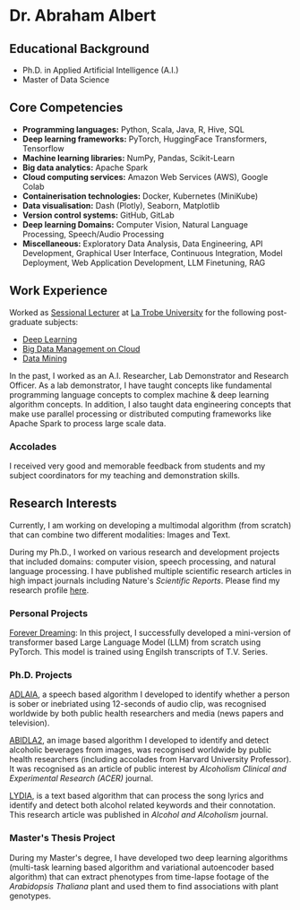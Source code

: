 # Dr. Abraham Albert

## Educational Background 
* Ph.D. in Applied Artificial Intelligence (A.I.)
* Master of Data Science

## Core Competencies
* **Programming languages:** Python, Scala, Java, R, Hive, SQL
* **Deep learning frameworks:** PyTorch, HuggingFace Transformers, Tensorflow 
* **Machine learning libraries:** NumPy, Pandas, Scikit-Learn
* **Big data analytics:** Apache Spark
* **Cloud computing services:** Amazon Web Services (AWS), Google Colab 
* **Containerisation technologies:** Docker, Kubernetes (MiniKube)
* **Data visualisation:** Dash (Plotly), Seaborn, Matplotlib
* **Version control systems:** GitHub, GitLab
* **Deep learning Domains:** Computer Vision, Natural Language Processing, 
  Speech/Audio Processing
* **Miscellaneous:** Exploratory Data Analysis, Data Engineering, API Development, Graphical User 
  Interface, Continuous Integration, Model Deployment, 
  Web Application Development, LLM Finetuning, RAG  

## Work Experience 
Worked as [Sessional Lecturer](https://scholars.latrobe.edu.au/abonela/) at 
[La Trobe University](https://www.latrobe.edu.au) 
for the following post-graduate subjects: 
* [Deep Learning](https://handbook.latrobe.edu.au/subjects/2024/CSE5DL?year=2024)
* [Big Data Management on Cloud](https://handbook.latrobe.edu.au/subjects/2023/CSE5BDC?year=2023)
* [Data Mining](https://handbook.latrobe.edu.au/subjects/2023/CSE5DMI?year=2023) 

In the past, I worked as an A.I. Researcher, Lab Demonstrator and Research 
Officer.
As a lab demonstrator, I have taught concepts like fundamental 
programming language concepts to complex machine & deep learning 
algorithm concepts. In addition, I also taught data engineering concepts 
that make use parallel processing or distributed computing frameworks like Apache 
Spark to process large scale data.

### Accolades
I received very good and memorable feedback from students and my subject 
coordinators for my teaching and demonstration skills.


## Research Interests
Currently, I am working on developing a multimodal algorithm (from scratch) 
that can combine two different modalities: Images and Text.

During my Ph.D., I worked on various research and development projects that 
included domains: computer vision, speech processing, and natural language 
processing. I have published multiple scientific research articles in high impact 
journals including Nature's _Scientific Reports_. Please find my research profile [here](https://scholars.latrobe.edu.au/abonela/publications).

### Personal Projects
[Forever Dreaming](https://github.com/abrahamalbert18/ForeverDreaming): In 
this project, I successfully developed a mini-version of transformer based 
Large Language Model (LLM) from scratch using PyTorch. This model is trained using 
Engilsh transcripts of T.V. Series.

### Ph.D. Projects
[ADLAIA](https://www.sciencedirect.com/science/article/abs/pii/S0741832922001288?via%3Dihub), a speech based algorithm I developed to identify whether a person is 
sober or inebriated using 12-seconds of audio clip, was recognised worldwide by both 
public health researchers and media (news papers and television).

[ABIDLA2](https://onlinelibrary.wiley.com/doi/10.1111/acer.14925), an 
image based algorithm I developed to identify and detect alcoholic beverages 
from images, was recognised worldwide by public health researchers 
(including accolades from Harvard University Professor).
It was recognised as an article of public interest by _Alcoholism Clinical and 
Experimental Research (ACER)_ journal.

[LYDIA](https://academic.oup.com/alcalc/article/59/2/agad088/7564671), is a 
text based algorithm that can process the song lyrics and identify and detect 
both alcohol related keywords and their connotation. This research article 
was published in _Alcohol and Alcoholism_ journal. 

### Master's Thesis Project
During my Master's degree, I have developed two deep learning algorithms 
(multi-task learning based algorithm and variational autoencoder based 
algorithm) that can extract phenotypes from time-lapse footage of the 
_Arabidopsis Thaliana_ plant and used them to find associations with plant genotypes.

